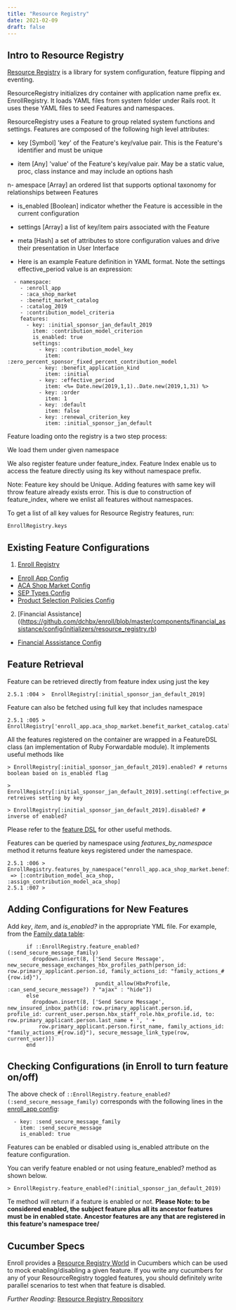 ```yaml
---
title: "Resource Registry"
date: 2021-02-09
draft: false
---
```


## Intro to Resource Registry

[Resource Registry](https://github.com/ideacrew/resource_registry) is a library for system configuration, feature flipping and eventing.

ResourceRegistry initializes dry container with application name prefix ex. EnrollRegistry.  It loads YAML files from system folder under Rails root. It uses these YAML files to seed Features and namespaces.

ResourceRegistry uses a Feature to group related system functions and settings. Features are composed of the following high level attributes:

- key [Symbol] 'key' of the Feature's key/value pair. This is the Feature's identifier and must be unique

- item [Any] 'value' of the Feature's key/value pair. May be a static value, proc, class instance and may include an options hash

n- amespace [Array] an ordered list that supports optional taxonomy for relationships between Features

- is_enabled [Boolean] indicator whether the Feature is accessible in the current configuration

- settings [Array] a list of key/item pairs associated with the Feature

- meta [Hash] a set of attributes to store configuration values and drive their presentation in User Interface

- Here is an example Feature definition in YAML format. Note the settings effective_period value is an expression:
```
  - namespace:
    - :enroll_app
    - :aca_shop_market
    - :benefit_market_catalog
    - :catalog_2019
    - :contribution_model_criteria
    features:
      - key: :initial_sponsor_jan_default_2019
        item: :contribution_model_criterion
        is_enabled: true
        settings:
          - key: :contribution_model_key
            item: :zero_percent_sponsor_fixed_percent_contribution_model
          - key: :benefit_application_kind
            item: :initial
          - key: :effective_period
            item: <%= Date.new(2019,1,1)..Date.new(2019,1,31) %>
          - key: :order
            item: 1
          - key: :default
            item: false
          - key: :renewal_criterion_key
            item: :initial_sponsor_jan_default
```

Feature loading onto the registry is a two step process:

We load them under given namespace

We also register feature under feature_index. Feature Index enable us to access the feature directly using its key without namespace prefix. 

Note: Feature key should be Unique. Adding features with same key will throw feature already exists error. This is due to construction of feature_index, where we enlist all features without namespaces.

To get a list of all key values for Resource Registry features, run:

```EnrollRegistry.keys```

## Existing Feature Configurations

1) [Enroll Registry](https://github.com/dchbx/enroll/blob/master/config/initializers/resource_registry.rb)
- [Enroll App Config](https://github.com/dchbx/enroll/blob/master/system/config/templates/features/enroll_app/enroll_app.yml)
- [ACA Shop Market Config](https://github.com/dchbx/enroll/blob/master/system/config/templates/features/aca_shop_market/aca_shop_market.yml)
- [SEP Types Config](https://github.com/dchbx/enroll/blob/master/system/config/templates/features/enroll_app/sep_types.yml)
- [Product Selection Policies Config](https://github.com/dchbx/enroll/blob/master/system/config/templates/features/product_selection_policies/product_selection_policies.yml)


2) [Financial Assistance]((https://github.com/dchbx/enroll/blob/master/components/financial_assistance/config/initializers/resource_registry.rb)
- [Financial Asssistance Config](https://github.com/dchbx/enroll/blob/master/system/config/templates/features/aca_individual_market/financial_assistance.yml)

## Feature Retrieval

Feature can be retrieved directly from feature index using just the key 
```
2.5.1 :004 >  EnrollRegistry[:initial_sponsor_jan_default_2019]
```
Feature can also be fetched using full key that includes namespace
```
2.5.1 :005 >  EnrollRegistry['enroll_app.aca_shop_market.benefit_market_catalog.catalog_2019.contribution_model_criteria.initial_sponsor_jan_default_2019']
```
All the features registered on the container are wrapped in a FeatureDSL class (an implementation of Ruby Forwardable module).  It implements useful methods like
```
> EnrollRegistry[:initial_sponsor_jan_default_2019].enabled? # returns boolean based on is_enabled flag

> EnrollRegistry[:initial_sponsor_jan_default_2019].setting(:effective_period)# retreives setting by key

> EnrollRegistry[:initial_sponsor_jan_default_2019].disabled? # inverse of enabled? 
```
Please refer to the [feature DSL](https://github.com/ideacrew/resource_registry/blob/master/lib/resource_registry/feature_dsl.rb) for other useful methods.

Features can be queried by namespace using _features_by_namespace_ method it returns feature keys registered under the namespace.

```
2.5.1 :006 > EnrollRegistry.features_by_namespace("enroll_app.aca_shop_market.benefit_market_catalog")
 => [:contribution_model_aca_shop, :assign_contribution_model_aca_shop] 
2.5.1 :007 > 
```

## Adding Configurations for New Features

Add _key_, _item_, and _is_enabled?_ in the appropriate YML file. For example, from the [Family data table](https://github.com/dchbx/enroll/blob/master/app/models/effective/datatables/family_data_table.rb):

          if ::EnrollRegistry.feature_enabled?(:send_secure_message_family)
            dropdown.insert(8, ['Send Secure Message', new_secure_message_exchanges_hbx_profiles_path(person_id: row.primary_applicant.person.id, family_actions_id: "family_actions_#{row.id}"),
                                pundit_allow(HbxProfile, :can_send_secure_message?) ? "ajax" : "hide"])
          else
            dropdown.insert(8, ['Send Secure Message', new_insured_inbox_path(id: row.primary_applicant.person.id, profile_id: current_user.person.hbx_staff_role.hbx_profile.id, to: row.primary_applicant.person.last_name + ', ' +
              row.primary_applicant.person.first_name, family_actions_id: "family_actions_#{row.id}"), secure_message_link_type(row, current_user)])
          end

## Checking Configurations (in Enroll to turn feature on/off)

The above check of `::EnrollRegistry.feature_enabled?(:send_secure_message_family)` corresponds with the following lines in the [enroll_app config](https://github.com/dchbx/enroll/blob/master/system/config/templates/features/enroll_app/enroll_app.yml):

      - key: :send_secure_message_family
        item: :send_secure_message
        is_enabled: true

Features can be enabled or disabled using is_enabled attribute on the feature configuration.

You can verify feature enabled or not using feature_enabled? method as shown below.
```
> EnrollRegistry.feature_enabled?(:initial_sponsor_jan_default_2019)
```
Te method will return if a feature is enabled or not. **Please Note: to be considered enabled, the subject feature plus all its ancestor features must be in enabled state. Ancestor features are any that are registered in this feature's namespace tree/**

## Cucumber Specs

Enroll provides a [Resource Registry World](https://github.com/dchbx/enroll/blob/master/features/support/worlds/resource_registry_world.rb) in Cucumbers which can be used to mock enabling/disabling a given feature. If you write any cucumbers for any of your ResourceRegistry toggled features, you should definitely write parallel scenarios to test when that feature is disabled.

_Further Reading_: [Resource Registry Repository](https://github.com/ideacrew/resource_registry)



